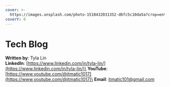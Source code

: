 ```yaml
---
cover: >-
  https://images.unsplash.com/photo-1518432031352-d6fc5c10da5a?crop=entropy&cs=srgb&fm=jpg&ixid=MnwxOTcwMjR8MHwxfHNlYXJjaHwyfHxsaW51eHxlbnwwfHx8fDE2NDY4MzY0NTY&ixlib=rb-1.2.1&q=85
coverY: 0
---
```


# Tech Blog

**Written by**: Tyla Lin\
**LinkedIn**: [https://www.linkedin.com/in/tyla-lin/](https://www.linkedin.com/in/tyla-lin/)\
**YouTube**: [https://www.youtube.com/@itmatic1017](https://www.youtube.com/@itmatic1017)\
**Email**: itmatic101@gmail.com
